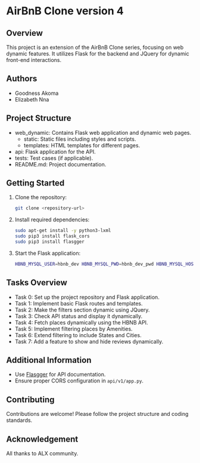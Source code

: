 # AirBnB Clone version 4

## Overview
This project is an extension of the AirBnB Clone series, focusing on web dynamic features. It utilizes Flask for the backend and JQuery for dynamic front-end interactions.

## Authors
- Goodness Akoma
- Elizabeth Nna

## Project Structure
- web_dynamic: Contains Flask web application and dynamic web pages.
  - static: Static files including styles and scripts.
  - templates: HTML templates for different pages.
- api: Flask application for the API.
- tests: Test cases (if applicable).
- README.md: Project documentation.

## Getting Started
1. Clone the repository:
   ```bash
   git clone <repository-url>
   ```
2. Install required dependencies:
   ```bash
   sudo apt-get install -y python3-lxml
   sudo pip3 install flask_cors
   sudo pip3 install flasgger
   ```
3. Start the Flask application:
   ```bash
   HBNB_MYSQL_USER=hbnb_dev HBNB_MYSQL_PWD=hbnb_dev_pwd HBNB_MYSQL_HOST=localhost HBNB_MYSQL_DB=hbnb_dev_db HBNB_TYPE_STORAGE=db python3 -m web_dynamic.0-hbnb
   ```

## Tasks Overview
- Task 0: Set up the project repository and Flask application.
- Task 1: Implement basic Flask routes and templates.
- Task 2: Make the filters section dynamic using JQuery.
- Task 3: Check API status and display it dynamically.
- Task 4: Fetch places dynamically using the HBNB API.
- Task 5: Implement filtering places by Amenities.
- Task 6: Extend filtering to include States and Cities.
- Task 7: Add a feature to show and hide reviews dynamically.

## Additional Information
- Use [Flasgger](https://github.com/flasgger/flasgger) for API documentation.
- Ensure proper CORS configuration in `api/v1/app.py`.

## Contributing
Contributions are welcome! Please follow the project structure and coding standards.

## Acknowledgement
All thanks to ALX community.
